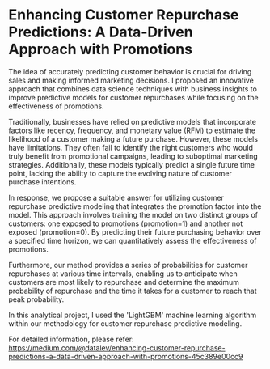 # Enhancing Customer Repurchase Predictions: A Data-Driven Approach with Promotions

The idea of accurately predicting customer behavior is crucial for driving sales and making informed marketing decisions. I proposed an innovative approach that combines data science techniques with business insights to improve predictive models for customer repurchases while focusing on the effectiveness of promotions.

Traditionally, businesses have relied on predictive models that incorporate factors like recency, frequency, and monetary value (RFM) to estimate the likelihood of a customer making a future purchase. However, these models have limitations. They often fail to identify the right customers who would truly benefit from promotional campaigns, leading to suboptimal marketing strategies. Additionally, these models typically predict a single future time point, lacking the ability to capture the evolving nature of customer purchase intentions.

In response, we propose a suitable answer for utilizing customer repurchase predictive modeling that integrates the promotion factor into the model. This approach involves training the model on two distinct groups of customers: one exposed to promotions (promotion=1) and another not exposed (promotion=0). By predicting their future purchasing behavior over a specified time horizon, we can quantitatively assess the effectiveness of promotions.

Furthermore, our method provides a series of probabilities for customer repurchases at various time intervals, enabling us to anticipate when customers are most likely to repurchase and determine the maximum probability of repurchase and the time it takes for a customer to reach that peak probability.

In this analytical project, I used the 'LightGBM' machine learning algorithm within our methodology for customer repurchase predictive modeling.

For detailed information, please refer: https://medium.com/@datalev/enhancing-customer-repurchase-predictions-a-data-driven-approach-with-promotions-45c389e00cc9
